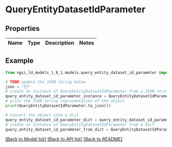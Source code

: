 # QueryEntityDatasetIdParameter


## Properties

Name | Type | Description | Notes
------------ | ------------- | ------------- | -------------

## Example

```python
from ngsi_ld_models_1_8_1.models.query_entity_dataset_id_parameter import QueryEntityDatasetIdParameter

# TODO update the JSON string below
json = "{}"
# create an instance of QueryEntityDatasetIdParameter from a JSON string
query_entity_dataset_id_parameter_instance = QueryEntityDatasetIdParameter.from_json(json)
# print the JSON string representation of the object
print(QueryEntityDatasetIdParameter.to_json())

# convert the object into a dict
query_entity_dataset_id_parameter_dict = query_entity_dataset_id_parameter_instance.to_dict()
# create an instance of QueryEntityDatasetIdParameter from a dict
query_entity_dataset_id_parameter_from_dict = QueryEntityDatasetIdParameter.from_dict(query_entity_dataset_id_parameter_dict)
```
[[Back to Model list]](../README.md#documentation-for-models) [[Back to API list]](../README.md#documentation-for-api-endpoints) [[Back to README]](../README.md)


